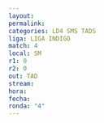 ```yaml
---
layout: 
permalink: 
categories: LD4 SMS TADS
liga: LIGA INDIGO
match: 4
local: SM
r1: 0
r2: 0
out: TAD
stream: 
hora: 
fecha: 
ronda: "4"
---
```

